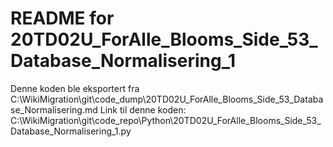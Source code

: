 # README for 20TD02U_ForAlle_Blooms_Side_53_Database_Normalisering_1
Denne koden ble eksportert fra C:\WikiMigration\git\code_dump\20TD02U_ForAlle_Blooms_Side_53_Database_Normalisering.md
Link til denne koden: C:\WikiMigration\git\code_repo\Python\20TD02U_ForAlle_Blooms_Side_53_Database_Normalisering_1.py
